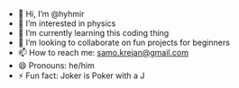 - 👋 Hi, I’m @hyhmir
- 👀 I’m interested in physics
- 🌱 I’m currently learning this coding thing
- 💞️ I’m looking to collaborate on fun projects for beginners
- 📫 How to reach me: samo.krejan@gmail.com
- 😄 Pronouns: he/him
- ⚡ Fun fact: Joker is Poker with a J

<!---
hyhmir/hyhmir is a ✨ special ✨ repository because its `README.md` (this file) appears on your GitHub profile.
You can click the Preview link to take a look at your changes.
--->
